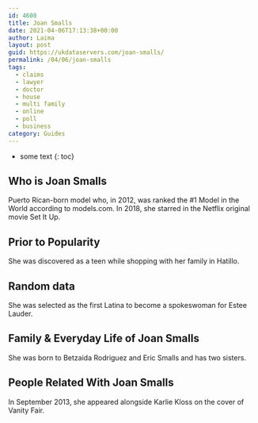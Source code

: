 ```yaml
---
id: 4608
title: Joan Smalls
date: 2021-04-06T17:13:38+00:00
author: Laima
layout: post
guid: https://ukdataservers.com/joan-smalls/
permalink: /04/06/joan-smalls
tags:
  - claims
  - lawyer
  - doctor
  - house
  - multi family
  - online
  - poll
  - business
category: Guides
---
```


* some text
{: toc}


## Who is Joan Smalls
                  
                  
                  
Puerto Rican-born model who, in 2012, was ranked the #1 Model in the World according to models.com. In 2018, she starred in the Netflix original movie Set It Up.
                  
              
            
              
            
                
                
                
## Prior to Popularity
                  
                  
                  
She was discovered as a teen while shopping with her family in Hatillo.
                  
              
            
              
            
                
                
                
## Random data
                  
                  
                  
She was selected as the first Latina to become a spokeswoman for Estee Lauder.
                  
              
            
              
            
                
                
                
## Family & Everyday Life of Joan Smalls
                  
                  
                  
She was born to Betzaida Rodriguez and Eric Smalls and has two sisters.
                  
              
            
              
            
                
                
                
## People Related With Joan Smalls
                  
                  
                  
In September 2013, she appeared alongside Karlie Kloss on the cover of Vanity Fair.
                  
              
            
              
            
                
              
            
              
              
            
            
              
            
          
          
          